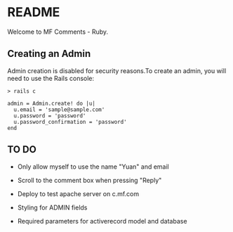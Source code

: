 # README

Welcome to MF Comments - Ruby.

## Creating an Admin

Admin creation is disabled for security reasons.To create an admin, you will need to use the Rails console:

```
> rails c

admin = Admin.create! do |u|
  u.email = 'sample@sample.com'
  u.password = 'password'
  u.password_confirmation = 'password'
end
```

## TO DO

* Only allow myself to use the name "Yuan" and email

* Scroll to the comment box when pressing "Reply"

* Deploy to test apache server on c.mf.com

* Styling for ADMIN fields

* Required parameters for activerecord model and database